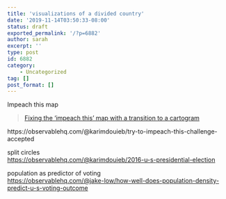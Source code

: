```yaml
---
title: 'visualizations of a divided country'
date: '2019-11-14T03:50:33-08:00'
status: draft
exported_permalink: '/?p=6882'
author: sarah
excerpt: ''
type: post
id: 6882
category:
    - Uncategorized
tag: []
post_format: []
---
```

Impeach this map

> [Fixing the ‘impeach this’ map with a transition to a cartogram](https://flowingdata.com/2019/10/08/fixing-the-impeach-this-map-with-a-transition-to-a-cartogram/)

<iframe class="wp-embedded-content" data-secret="cK9Ga7fntU" frameborder="0" height="338" loading="lazy" marginheight="0" marginwidth="0" sandbox="allow-scripts" scrolling="no" security="restricted" src="https://flowingdata.com/2019/10/08/fixing-the-impeach-this-map-with-a-transition-to-a-cartogram/embed/#?secret=cK9Ga7fntU" style="position: absolute; clip: rect(1px, 1px, 1px, 1px);" title="“Fixing the ‘impeach this’ map with a transition to a cartogram” — FlowingData" width="600"></iframe>  
https://observablehq.com/@karimdouieb/try-to-impeach-this-challenge-accepted

split circles  
https://observablehq.com/@karimdouieb/2016-u-s-presidential-election

population as predictor of voting  
https://observablehq.com/@jake-low/how-well-does-population-density-predict-u-s-voting-outcome